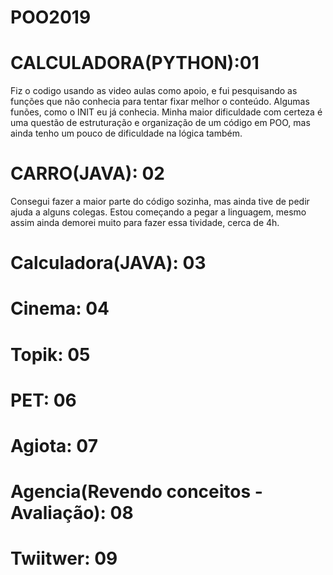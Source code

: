 # POO2019
# CALCULADORA(PYTHON):01

Fiz o codigo usando as video aulas como apoio,  e fui pesquisando as funções que não conhecia  para tentar fixar melhor  o conteúdo. Algumas funões, como o  INIT eu já conhecia. Minha maior dificuldade com certeza é uma questão de estruturação e organização de um código em POO, mas ainda tenho um pouco de dificuldade na lógica também.
# CARRO(JAVA): 02

Consegui fazer a maior parte do código sozinha, mas ainda tive de pedir ajuda a alguns colegas.
Estou começando a pegar a linguagem, mesmo assim ainda demorei muito para fazer essa tividade, cerca de 4h.


# Calculadora(JAVA): 03



# Cinema: 04


# Topik: 05



# PET: 06


# Agiota: 07


# Agencia(Revendo conceitos - Avaliação): 08


# Twiitwer: 09
